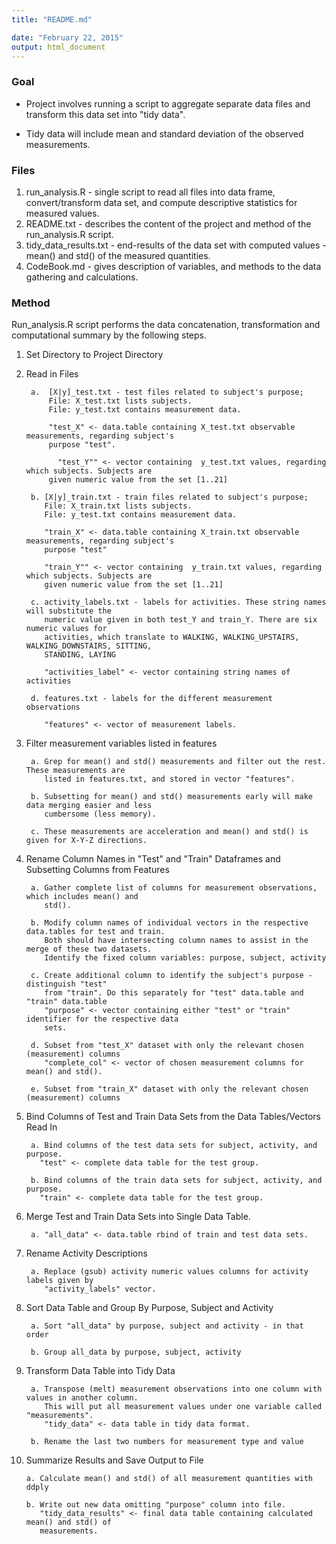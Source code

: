 ```yaml
---
title: "README.md"

date: "February 22, 2015"
output: html_document
---
```


### Goal
* Project involves running a script to aggregate separate data files and transform this data set into 
  "tidy data". 

* Tidy data will include mean and standard deviation of the observed measurements.

### Files

1. run_analysis.R - single script to read all files into data frame, convert/transform data set, and
   compute descriptive statistics for measured values.
2. README.txt     - describes the content of the project and method of the run_analysis.R script.
3. tidy_data_results.txt - end-results of the data set with computed values - mean() and std() of the
   measured quantities.
4. CodeBook.md    - gives description of variables, and methods to the data gathering and 
   calculations.

### Method
Run_analysis.R script performs the data concatenation, transformation and computational summary by the following steps.

1. Set Directory to Project Directory
2. Read in Files

        a.  [X|y]_test.txt - test files related to subject's purpose;
            File: X_test.txt lists subjects.
            File: y_test.txt contains measurement data.

            "test_X" <- data.table containing X_test.txt observable measurements, regarding subject's
            purpose "test".

	          "test_Y"" <- vector containing  y_test.txt values, regarding which subjects. Subjects are
            given numeric value from the set [1..21]

        b. [X|y]_train.txt - train files related to subject's purpose; 
           File: X_train.txt lists subjects.
           File: y_test.txt contains measurement data. 
           
           "train_X" <- data.table containing X_train.txt observable measurements, regarding subject's
           purpose "test"
	         
           "train_Y"" <- vector containing  y_train.txt values, regarding which subjects. Subjects are
           given numeric value from the set [1..21]

        c. activity_labels.txt - labels for activities. These string names will substitute the
           numeric value given in both test_Y and train_Y. There are six numeric values for 
           activities, which translate to WALKING, WALKING_UPSTAIRS, WALKING_DOWNSTAIRS, SITTING,
           STANDING, LAYING
          
           "activities_label" <- vector containing string names of activities

        d. features.txt - labels for the different measurement observations
           
           "features" <- vector of measurement labels.

3. Filter measurement variables listed in features

        a. Grep for mean() and std() measurements and filter out the rest. These measurements are
           listed in features.txt, and stored in vector "features".

        b. Subsetting for mean() and std() measurements early will make data merging easier and less
           cumbersome (less memory).

        c. These measurements are acceleration and mean() and std() is given for X-Y-Z directions.

4. Rename Column Names in "Test" and "Train" Dataframes and Subsetting Columns from Features

        a. Gather complete list of columns for measurement observations, which includes mean() and
           std(). 

        b. Modify column names of individual vectors in the respective data.tables for test and train.
           Both should have intersecting column names to assist in the merge of these two datasets.
           Identify the fixed column variables: purpose, subject, activity

        c. Create additional column to identify the subject's purpose - distinguish "test" 
           from "train". Do this separately for "test" data.table and "train" data.table
           "purpose" <- vector containing either "test" or "train" identifier for the respective data  
           sets.

        d. Subset from "test_X" dataset with only the relevant chosen (measurement) columns
           "complete_col" <- vector of chosen measurement columns for mean() and std().

        e. Subset from "train_X" dataset with only the relevant chosen (measurement) columns

5. Bind Columns of Test and Train Data Sets from the Data Tables/Vectors Read In

        a. Bind columns of the test data sets for subject, activity, and purpose. 
          "test" <- complete data table for the test group.

        b. Bind columns of the train data sets for subject, activity, and purpose.
          "train" <- complete data table for the test group.

6. Merge Test and Train Data Sets into Single Data Table.

        a. "all_data" <- data.table rbind of train and test data sets.

7. Rename Activity Descriptions

        a. Replace (gsub) activity numeric values columns for activity labels given by 
           "activity_labels" vector.

8. Sort Data Table and Group By Purpose, Subject and Activity

        a. Sort "all_data" by purpose, subject and activity - in that order

        b. Group all_data by purpose, subject, activity

9. Transform Data Table into Tidy Data

        a. Transpose (melt) measurement observations into one column with values in another column.
           This will put all measurement values under one variable called "measurements".
           "tidy_data" <- data table in tidy data format.

        b. Rename the last two numbers for measurement type and value

10. Summarize Results and Save Output to File

        a. Calculate mean() and std() of all measurement quantities with ddply

        b. Write out new data omitting "purpose" column into file.
           "tidy_data_results" <- final data table containing calculated mean() and std() of
           measurements.

